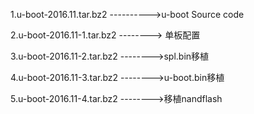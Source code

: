 1.u-boot-2016.11.tar.bz2 ---------->u-boot Source code

2.u-boot-2016.11-1.tar.bz2 --------> 单板配置

3.u-boot-2016.11-2.tar.bz2 -------->spl.bin移植

4.u-boot-2016.11-3.tar.bz2 -------->u-boot.bin移植 

5.u-boot-2016.11-4.tar.bz2 -------->移植nandflash
